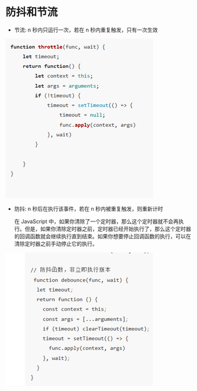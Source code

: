 # 防抖和节流

- 节流: n 秒内只运行一次，若在 n 秒内重复触发，只有一次生效

![Untitled](%E9%98%B2%E6%8A%96%E5%92%8C%E8%8A%82%E6%B5%81%200525328d0ecf490f97dc749e4e1048c1/Untitled.png)

- 防抖: n 秒后在执行该事件，若在 n 秒内被重复触发，则重新计时
    
    在 JavaScript 中，如果你清除了一个定时器，那么这个定时器就不会再执行。但是，如果你清除定时器之前，定时器已经开始执行了，那么这个定时器的回调函数就会继续执行直到结束。如果你想要停止回调函数的执行，可以在清除定时器之前手动停止它的执行。
    

![Untitled](%E9%98%B2%E6%8A%96%E5%92%8C%E8%8A%82%E6%B5%81%200525328d0ecf490f97dc749e4e1048c1/Untitled%201.png)
